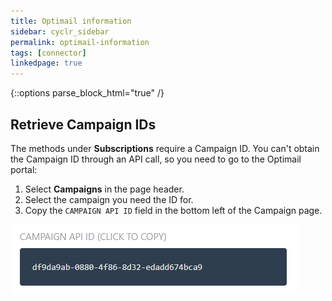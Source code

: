 ```yaml
---
title: Optimail information
sidebar: cyclr_sidebar
permalink: optimail-information
tags: [connector]
linkedpage: true
---
```

{::options parse_block_html="true" /}
<section class="card">

## Retrieve Campaign IDs

The methods under **Subscriptions** require a Campaign ID. You can't obtain the Campaign ID through an API call, so you need to go to the Optimail portal: 

1. Select **Campaigns** in the page header.
2. Select the campaign you need the ID for.
3. Copy the `CAMPAIGN API ID` field in the bottom left of the Campaign page.
  
![A screenshot of the campaign ID page.](./images/optimail_campaign_id.png)
</section>
